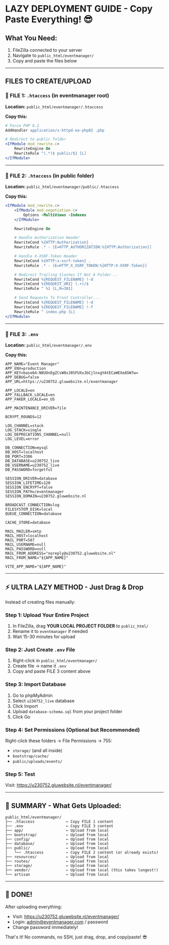 # LAZY DEPLOYMENT GUIDE - Copy Paste Everything! 😎

## What You Need:
1. FileZilla connected to your server
2. Navigate to `public_html/eventmanager/`
3. Copy and paste the files below

---

## FILES TO CREATE/UPLOAD

### 📄 FILE 1: `.htaccess` (in eventmanager root)

**Location:** `public_html/eventmanager/.htaccess`

**Copy this:**
```apache
# Force PHP 8.2
AddHandler application/x-httpd-ea-php82 .php

# Redirect to public folder
<IfModule mod_rewrite.c>
    RewriteEngine On
    RewriteRule ^(.*)$ public/$1 [L]
</IfModule>
```

---

### 📄 FILE 2: `.htaccess` (in public folder)

**Location:** `public_html/eventmanager/public/.htaccess`

**Copy this:**
```apache
<IfModule mod_rewrite.c>
    <IfModule mod_negotiation.c>
        Options -MultiViews -Indexes
    </IfModule>

    RewriteEngine On

    # Handle Authorization Header
    RewriteCond %{HTTP:Authorization} .
    RewriteRule .* - [E=HTTP_AUTHORIZATION:%{HTTP:Authorization}]

    # Handle X-XSRF-Token Header
    RewriteCond %{HTTP:x-xsrf-token} .
    RewriteRule .* - [E=HTTP_X_XSRF_TOKEN:%{HTTP:X-XSRF-Token}]

    # Redirect Trailing Slashes If Not A Folder...
    RewriteCond %{REQUEST_FILENAME} !-d
    RewriteCond %{REQUEST_URI} (.+)/$
    RewriteRule ^ %1 [L,R=301]

    # Send Requests To Front Controller...
    RewriteCond %{REQUEST_FILENAME} !-d
    RewriteCond %{REQUEST_FILENAME} !-f
    RewriteRule ^ index.php [L]
</IfModule>
```

---

### 📄 FILE 3: `.env`

**Location:** `public_html/eventmanager/.env`

**Copy this:**
```env
APP_NAME="Event Manager"
APP_ENV=production
APP_KEY=base64:N8UOnEgZCsW8xJ0SFUXxJbCjlnxgYAtECaWEXeA5W7w=
APP_DEBUG=false
APP_URL=https://u230752.gluwebsite.nl/eventmanager

APP_LOCALE=en
APP_FALLBACK_LOCALE=en
APP_FAKER_LOCALE=en_US

APP_MAINTENANCE_DRIVER=file

BCRYPT_ROUNDS=12

LOG_CHANNEL=stack
LOG_STACK=single
LOG_DEPRECATIONS_CHANNEL=null
LOG_LEVEL=error

DB_CONNECTION=mysql
DB_HOST=localhost
DB_PORT=3306
DB_DATABASE=u230752_live
DB_USERNAME=u230752_live
DB_PASSWORD=forgetful

SESSION_DRIVER=database
SESSION_LIFETIME=120
SESSION_ENCRYPT=false
SESSION_PATH=/eventmanager
SESSION_DOMAIN=u230752.gluwebsite.nl

BROADCAST_CONNECTION=log
FILESYSTEM_DISK=local
QUEUE_CONNECTION=database

CACHE_STORE=database

MAIL_MAILER=smtp
MAIL_HOST=localhost
MAIL_PORT=587
MAIL_USERNAME=null
MAIL_PASSWORD=null
MAIL_FROM_ADDRESS="noreply@u230752.gluwebsite.nl"
MAIL_FROM_NAME="${APP_NAME}"

VITE_APP_NAME="${APP_NAME}"
```

---

## ⚡ ULTRA LAZY METHOD - Just Drag & Drop

Instead of creating files manually:

### Step 1: Upload Your Entire Project
1. In FileZilla, drag **YOUR LOCAL PROJECT FOLDER** to `public_html/`
2. Rename it to `eventmanager` if needed
3. Wait 15-30 minutes for upload

### Step 2: Just Create `.env` File
1. Right-click in `public_html/eventmanager/`
2. Create file → name it `.env`
3. Copy and paste FILE 3 content above

### Step 3: Import Database
1. Go to phpMyAdmin
2. Select `u230752_live` database
3. Click Import
4. Upload `database-schema.sql` from your project folder
5. Click Go

### Step 4: Set Permissions (Optional but Recommended)
Right-click these folders → File Permissions → 755:
- `storage/` (and all inside)
- `bootstrap/cache/`
- `public/uploads/events/`

### Step 5: Test
Visit: https://u230752.gluwebsite.nl/eventmanager/

---

## 🎯 SUMMARY - What Gets Uploaded:

```
public_html/eventmanager/
├── .htaccess              ← Copy FILE 1 content
├── .env                   ← Copy FILE 3 content
├── app/                   ← Upload from local
├── bootstrap/             ← Upload from local
├── config/                ← Upload from local
├── database/              ← Upload from local
├── public/                ← Upload from local
│   └── .htaccess          ← Copy FILE 2 content (or already exists)
├── resources/             ← Upload from local
├── routes/                ← Upload from local
├── storage/               ← Upload from local
├── vendor/                ← Upload from local (this takes longest!)
└── artisan                ← Upload from local
```

---

## 🚀 DONE!

After uploading everything:
- Visit: https://u230752.gluwebsite.nl/eventmanager/
- Login: admin@eventmanager.com / password
- Change password immediately!

That's it! No commands, no SSH, just drag, drop, and copy/paste! 😎
